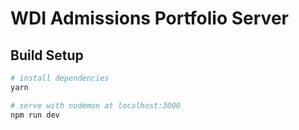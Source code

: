 # WDI Admissions Portfolio Server

## Build Setup

``` bash
# install dependencies
yarn

# serve with nodemon at localhost:3000
npm run dev
```
